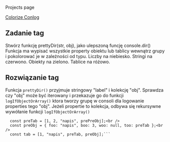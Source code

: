 Projects page

[Colorize Conlog](https://jurisportfolio.github.io/colorize-conlog/)

## Zadanie tag

Stwórz funkcję prettyDir(str, obj), jako ulepszoną funcję
console.dir() Funkcja ma wypisać wszystkie property obiektu lub tablicy
wewnątrz grupy i pokolorować je w zależności od typu. Liczby na
niebiesko. Stringi na czerwono. Obiekty na zielono. Tablice na różowo.

## Rozwiązanie tag

Funkcja <code>prettyDir()</code> przyjmuje stringowy "label" i kolekcję
"obj". Sprawdza czy "obj" może być iterowany i przekazuje go do funkcji
<code>logIfObjectOrArray()</code> ktora tworzy grupę w consoli dla
logowanie properties tego "obj". Jeżeli propertie to kolekcja, odbywa
się rekursywne wywółanie funkcji <code>logIfObjectOrArray()</code>

````const prePreObj = { foo: "some", boo: 5, woo: [], too: null };<br />
  const preTab = [1, 2, "napis", prePreObj];<br />
  const preObj = { foo: "napis", boo: 3, woo: null, too: preTab };<br />
  const tab = [1, "napis", preTab, preObj];```
````
